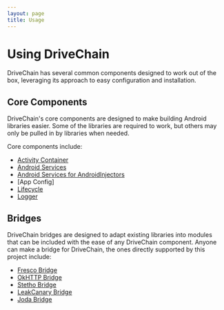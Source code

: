 ```yaml
---
layout: page
title: Usage
---
```


Using DriveChain
================

DriveChain has several common components designed to work out of the
box, leveraging its approach to easy configuration and installation.

Core Components
---------------

DriveChain's core components are designed to make building Android libraries
easier. Some of the libraries are required to work, but others may only
be pulled in by libraries when needed.

Core components include:

 - [Activity Container]
 - [Android Services]
 - [Android Services for AndroidInjectors]
 - [App Config]
 - [Lifecycle]
 - [Logger]
 
[Activity Container]:/activity-container
[Android Services]:/android-services
[Android Services for AndroidInjectors]:/android-services-androidinjectors
[App Info]:/app-info
[Lifecycle]:/lifecycle
[Logger]:/logger

Bridges
-------

DriveChain bridges are designed to adapt existing libraries into modules
that can be included with the ease of any DriveChain component. Anyone can make
a bridge for DriveChain, the ones directly supported by this project include:

 - [Fresco Bridge]
 - [OkHTTP Bridge]
 - [Stetho Bridge]
 - [LeakCanary Bridge]
 - [Joda Bridge]

[Fresco Bridge]:/fresco-bridge
[OkHTTP Bridge]:/okhttp-bridge
[Stetho Bridge]:/stetho-bridge
[LeakCanary Bridge]:/leakcanary-bridge
[Joda Bridge]:/joda_bridge
